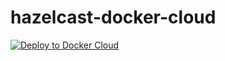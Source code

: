 # hazelcast-docker-cloud 


[![Deploy to Docker Cloud](https://files.cloud.docker.com/images/deploy-to-dockercloud.svg)](https://cloud.docker.com/stack/deploy/)
